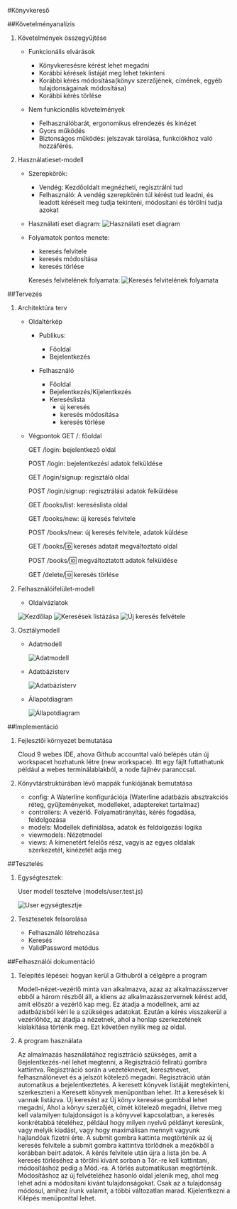#Könyvkereső

##Követelményanalízis

1. Követelmények összegyűjtése

    - Funkcionális elvárások
        + Könyvkeresésre kérést lehet megadni
        + Korábbi kérések listáját meg lehet tekinteni
        + Korábbi kérés módosítása(könyv szerzőjének, címének, egyéb tulajdonságainak módosítása)
        + Korábbi kérés törlése
    
    - Nem funkcionális követelmények
        + Felhasználóbarát, ergonomikus elrendezés és kinézet
        + Gyors működés
        + Biztonságos működés: jelszavak tárolása, funkciókhoz való hozzáférés.

2. Használatieset-modell
    - Szerepkörök:
        + Vendég: Kezdőoldalt megnézheti, regisztrálni tud
        + Felhasználó: A vendég szerepkörén túl kérést tud leadni, és leadott kéréseit meg tudja tekinteni, módosítani és törölni tudja azokat
    
    - Használati eset diagram:
        ![Használati eset diagram](public/HasznEsD.png)
    
    - Folyamatok pontos menete:
        + keresés felvitele
        + keresés módosítása
        + keresés törlése
        
        Keresés felvitelének folyamata:
            ![Keresés felvitelének folyamata](public/folyamatmeghat.png)


##Tervezés

1. Architektúra terv

    - Oldaltérkép
    
        + Publikus:
        
            - Főoldal
            - Bejelentkezés
        
        + Felhasználó
        
            - Főoldal
            - Bejelentkezés/Kijelentkezés
            - Kereséslista
                + új keresés
                + keresés módosítása
                + keresés törlése

    - Végpontok
        GET /: főoldal
        
        GET /login: bejelentkező oldal
        
        POST /login: bejelentkezési adatok felküldése
        
        GET /login/signup: regisztáló oldal
        
        POST /login/signup: regisztrálási adatok felküldése
        
        GET /books/list: kereséslista oldal
        
        GET /books/new: új keresés felvitele
        
        POST /books/new: új keresés felvitele, adatok küldése
        
        GET /books/:id: keresés adatait megváltoztató oldal
        
        POST /books/:id: megváltoztatott adatok felküldése
        
        GET /delete/:id: keresés törlése
        

2. Felhasználóifelület-modell
    - Oldalvázlatok
    
    ![Kezdőlap](public/home.jpg)
    ![Keresések listázása](public/lista.jpg)
    ![Új keresés felvétele](public/new.jpg)

3. Osztálymodell
    - Adatmodell
    
        ![Adatmodell](public/adatmodell.png)

    - Adatbázisterv
    
        ![Adatbázisterv](public/adatbterv.png)
        
    - Állapotdiagram
    
        ![Állapotdiagram](public/allapotdiagram.png)


##Implementáció
1. Fejlesztői környezet bemutatása
    
    Cloud 9 webes IDE, ahova Github accounttal való belépés után új workspacet hozhatunk létre (new workspace). Itt egy fájlt futtathatunk például a webes terminálablakból, a node fájlnév paranccsal. 
    
2. Könyvtárstruktúrában lévő mappák funkiójának bemutatása
    - config: A Waterline konfigurációja (Waterline adatbázis absztrakciós réteg, gyűjteményeket, modelleket, adaptereket tartalmaz)
    - controllers: A vezérlő. Folyamatirányítás, kérés fogadása, feldolgozása 
    - models: Modellek definiálása, adatok és feldolgozási logika
    - viewmodels: Nézetmodel
    - views: A kimenetért felelős rész, vagyis az egyes oldalak szerkezetét, kinézetét adja meg

##Tesztelés


1. Egységtesztek:

    User modell tesztelve (models/user.test.js)
    
    ![User egységtesztje](public/egysegt.jpg)

2. Tesztesetek felsorolása

    - Felhasználó létrehozása
    - Keresés
    - ValidPassword metódus



##Felhasználói dokumentáció

1. Telepítés lépései: hogyan kerül a Githubról a célgépre a program
    
    Modell-nézet-vezérlő minta van alkalmazva, azaz az alkalmazásszerver ebből a három részből áll,
    a kliens az alkalmazásszervernek kérést add, amit először a vezérlő kap meg. Ez átadja a modellnek, ami az adatbázisból kéri le
    a szükséges adatokat. Ezután a kérés visszakerül a vezérlőhöz, az átadja a nézetnek, ahol a honlap szerkezetének kialakítása történik meg.
    Ezt követően nyílik meg az oldal.

2. A program használata
    
    Az almalmazás használatához regisztráció szükséges, amit a Bejelentkezés-nél lehet megtenni, a Regisztráció feliratú gombra kattintva.
    Regisztráció során a vezetéknevet, keresztnevet, felhasználónevet és a jelszót kötelező megadni. Regisztráció után automatikus a bejelentkeztetés.
    A keresett könyvek listáját megtekinteni, szerkeszteni a Keresett könyvek menüpontban lehet. Itt a keresések ki vannak listázva. Új keresést az Új könyv keresése gombbal lehet megadni,
    Ahol a könyv szerzőjét, címét kötelező megadni, illetve meg kell valamilyen tulajdonságot is a könyvvel kapcsolatban, a keresés konkrétabbá tételéhez,
    például hogy milyen nyelvű példányt keresünk, vagy melyik kiadást, vagy hogy maximálisan mennyit vagyunk hajlandóak fizetni érte. A submit gombra kattinta megtörténik az új keresés felvitele
    a submit gombra kattintva törlődnek a mezőkből a korábban beírt adatok.
    A kérés felvitele után újra a lista jön be. A keresés törléséhez a törölni kívánt sorban a Tör.-re kell kattintani, módosításhoz pedig a Mód.-ra.
    A törlés automatikusan megtörténik. Módosításhoz az új felvételéhez hasonló oldal jelenik meg, ahol meg lehet adni a módosítani kivánt tulajdonságokat.
    Csak az a tulajdonság módosul, amihez írunk valamit, a többi változatlan marad. Kijelentkezni a Kilépés menüponttal lehet.


